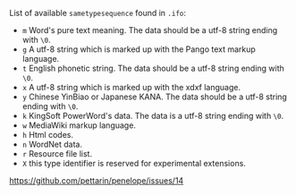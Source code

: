 List of available `sametypesequence` found in `.ifo`:

- `m` Word's pure text meaning. The data should be a utf-8 string ending with `\0`.
- `g` A utf-8 string which is marked up with the Pango text markup language.
- `t` English phonetic string. The data should be a utf-8 string ending with `\0`.
- `x` A utf-8 string which is marked up with the xdxf language.
- `y` Chinese YinBiao or Japanese KANA. The data should be a utf-8 string ending with `\0`.
- `k` KingSoft PowerWord's data. The data is a utf-8 string ending with `\0`.
- `w` MediaWiki markup language.
- `h` Html codes.
- `n` WordNet data.
- `r` Resource file list.
- `X` this type identifier is reserved for experimental extensions.

https://github.com/pettarin/penelope/issues/14
